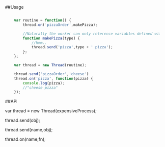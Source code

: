 ##Usage

```javascript

	var routine = function() {
		thread.on('pizzaOrder',makePizza);

		//Naturally the worker can only reference variables defined within this function
		function makePizza(type) {
			//hmm..
			thread.send('pizza',type + ' pizza');
		};
	};

	var thread = new Thread(routine);

	thread.send('pizzaOrder','cheese')
	thread.on('pizza', function(pizza) {
		console.log(pizza);
		//"cheese pizza"
	});
```

##API



var thread = new Thread(expensiveProcess);

thread.send(obj);

thread.send(name,obj);

thread.on(name,fn);